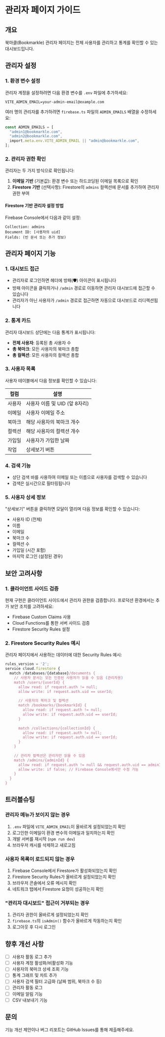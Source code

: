 # 관리자 페이지 가이드

## 개요

북마클(Bookmarkle) 관리자 페이지는 전체 사용자를 관리하고 통계를 확인할 수 있는 대시보드입니다.

## 관리자 설정

### 1. 환경 변수 설정

관리자 계정을 설정하려면 다음 환경 변수를 `.env` 파일에 추가하세요:

```env
VITE_ADMIN_EMAIL=your-admin-email@example.com
```

여러 명의 관리자를 추가하려면 `firebase.ts` 파일의 `ADMIN_EMAILS` 배열을 수정하세요:

```typescript
const ADMIN_EMAILS = [
  "admin1@bookmarkle.com",
  "admin2@bookmarkle.com",
  import.meta.env.VITE_ADMIN_EMAIL || "admin@bookmarkle.com",
];
```

### 2. 관리자 권한 확인

관리자는 두 가지 방식으로 확인됩니다:

1. **이메일 기반** (기본값): 환경 변수 또는 하드코딩된 이메일 목록으로 확인
2. **Firestore 기반** (선택사항): Firestore의 `admins` 컬렉션에 문서를 추가하여 관리자 권한 부여

#### Firestore 기반 관리자 설정 방법

Firebase Console에서 다음과 같이 설정:

```
Collection: admins
Document ID: [사용자의 uid]
Fields: (빈 문서 또는 추가 정보)
```

## 관리자 페이지 기능

### 1. 대시보드 접근

- 관리자로 로그인하면 헤더에 방패(🛡️) 아이콘이 표시됩니다
- 방패 아이콘을 클릭하거나 `/admin` 경로로 이동하면 관리자 대시보드에 접근할 수 있습니다
- 관리자가 아닌 사용자가 `/admin` 경로로 접근하면 자동으로 대시보드로 리디렉션됩니다

### 2. 통계 카드

관리자 대시보드 상단에는 다음 통계가 표시됩니다:

- **전체 사용자**: 등록된 총 사용자 수
- **총 북마크**: 모든 사용자의 북마크 총합
- **총 컬렉션**: 모든 사용자의 컬렉션 총합

### 3. 사용자 목록

사용자 테이블에서 다음 정보를 확인할 수 있습니다:

| 컬럼 | 설명 |
|------|------|
| 사용자 | 사용자 이름 및 UID (앞 8자리) |
| 이메일 | 사용자 이메일 주소 |
| 북마크 | 해당 사용자의 북마크 개수 |
| 컬렉션 | 해당 사용자의 컬렉션 개수 |
| 가입일 | 사용자가 가입한 날짜 |
| 작업 | 상세보기 버튼 |

### 4. 검색 기능

- 상단 검색 바를 사용하여 이메일 또는 이름으로 사용자를 검색할 수 있습니다
- 검색은 실시간으로 필터링됩니다

### 5. 사용자 상세 정보

"상세보기" 버튼을 클릭하면 모달이 열리며 다음 정보를 확인할 수 있습니다:

- 사용자 ID (전체)
- 이름
- 이메일
- 북마크 수
- 컬렉션 수
- 가입일 (시간 포함)
- 마지막 로그인 (설정된 경우)

## 보안 고려사항

### 1. 클라이언트 사이드 검증

현재 구현은 클라이언트 사이드에서 관리자 권한을 검증합니다. 프로덕션 환경에서는 추가 보안 조치를 고려하세요:

- Firebase Custom Claims 사용
- Cloud Functions를 통한 서버 사이드 검증
- Firestore Security Rules 설정

### 2. Firestore Security Rules 예시

관리자 페이지에서 사용하는 데이터에 대한 Security Rules 예시:

```javascript
rules_version = '2';
service cloud.firestore {
  match /databases/{database}/documents {
    // 사용자 문서는 모든 인증된 사용자가 읽을 수 있음 (관리자용)
    match /users/{userId} {
      allow read: if request.auth != null;
      allow write: if request.auth.uid == userId;
      
      // 사용자의 북마크 및 컬렉션
      match /bookmarks/{bookmarkId} {
        allow read: if request.auth != null;
        allow write: if request.auth.uid == userId;
      }
      
      match /collections/{collectionId} {
        allow read: if request.auth != null;
        allow write: if request.auth.uid == userId;
      }
    }
    
    // 관리자 컬렉션은 관리자만 읽을 수 있음
    match /admins/{adminId} {
      allow read: if request.auth != null && request.auth.uid == adminId;
      allow write: if false; // Firebase Console에서만 수정 가능
    }
  }
}
```

## 트러블슈팅

### 관리자 메뉴가 보이지 않는 경우

1. `.env` 파일에 `VITE_ADMIN_EMAIL`이 올바르게 설정되었는지 확인
2. 로그인한 이메일이 환경 변수의 이메일과 일치하는지 확인
3. 개발 서버를 재시작 (`npm run dev`)
4. 브라우저 캐시를 삭제하고 새로고침

### 사용자 목록이 로드되지 않는 경우

1. Firebase Console에서 Firestore가 활성화되었는지 확인
2. Firestore Security Rules가 올바르게 설정되었는지 확인
3. 브라우저 콘솔에서 오류 메시지 확인
4. 네트워크 탭에서 Firestore 요청이 성공하는지 확인

### "관리자 대시보드" 접근이 거부되는 경우

1. 관리자 권한이 올바르게 설정되었는지 확인
2. `firebase.ts`의 `isAdmin()` 함수가 올바르게 작동하는지 확인
3. 로그아웃 후 다시 로그인

## 향후 개선 사항

- [ ] 사용자 활동 로그 추가
- [ ] 사용자 계정 활성화/비활성화 기능
- [ ] 사용자의 북마크 상세 조회 기능
- [ ] 통계 그래프 및 차트 추가
- [ ] 사용자 검색 필터 고급화 (날짜 범위, 북마크 수 등)
- [ ] 관리자 활동 로그
- [ ] 이메일 알림 기능
- [ ] CSV 내보내기 기능

## 문의

기능 개선 제안이나 버그 리포트는 GitHub Issues를 통해 제출해주세요.

